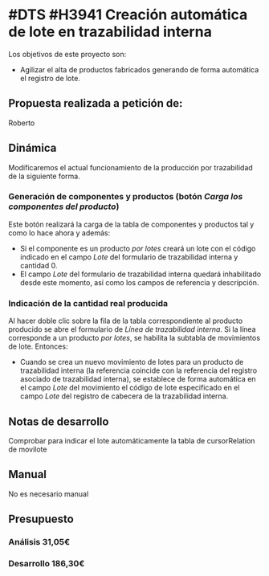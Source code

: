 # #DTS #H3941 Creación automática de lote en trazabilidad interna

Los objetivos de este proyecto son:
+ Agilizar el alta de productos fabricados generando de forma automática el registro de lote.

## Propuesta realizada a petición de:
Roberto

## Dinámica
Modificaremos el actual funcionamiento de la producción por trazabilidad de la siguiente forma.

### Generación de componentes y productos (botón *Carga los componentes del producto*)
Este botón realizará la carga de la tabla de componentes y productos tal y como lo hace ahora y además:
+ Si el componente es un producto *por lotes* creará un lote con el código indicado en el campo *Lote* del formulario de trazabilidad interna y cantidad 0.
+ El campo *Lote* del formulario de trazabilidad interna quedará inhabilitado desde este momento, así como los campos de referencia y descripción.

### Indicación de la cantidad real producida
Al hacer doble clic sobre la fila de la tabla correspondiente al producto producido se abre el formulario de *Línea de trazabilidad interna*. Si la línea corresponde a un producto *por lotes*, se habilita la subtabla de movimientos de lote. Entonces:
+ Cuando se crea un nuevo movimiento de lotes para un producto de trazabilidad interna (la referencia coincide con la referencia del registro asociado de trazabilidad interna), se establece de forma automática en el campo *Lote* del movimiento el código de lote especificado en el campo *Lote* del registro de cabecera de la trazabilidad interna.

## Notas de desarrollo
Comprobar para indicar el lote automáticamente la tabla de cursorRelation de movilote

## Manual
No es necesario manual

## Presupuesto
### Análisis 31,05€
### Desarrollo 186,30€
